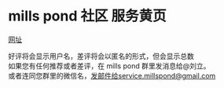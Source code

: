 # mills pond 社区 服务黄页

[网址](https://millspond-service.github.io/service/)

好评将会显示用户名，差评将会以匿名的形式，但会显示总数</br>
如果您有任何推荐或者差评，在 mills pond 群里发消息给@刘立。</br>
或者连同您群里的微信名，发邮件给service.millspond@gmail.com </br>
